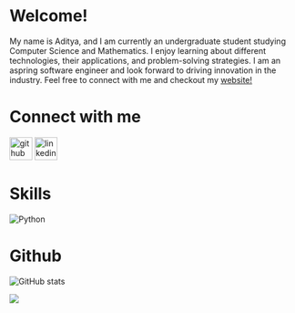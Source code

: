 # Welcome!

My name is Aditya, and I am currently an undergraduate student studying Computer Science and Mathematics. I enjoy learning about different technologies, their applications, and problem-solving strategies. I am an aspring software engineer and look forward to driving innovation in the industry. Feel free to connect with me and checkout my [website!](https://aditya-shrey.github.io/)

# Connect with me
[<img src='https://cdn.jsdelivr.net/npm/simple-icons@3.0.1/icons/github.svg' alt='github' height='40'>](https://github.com/aditya-shrey)  [<img src='https://cdn.jsdelivr.net/npm/simple-icons@3.0.1/icons/linkedin.svg' alt='linkedin' height='40'>](https://www.linkedin.com/in/adityashrey/)

# Skills
![Python](https://img.shields.io/badge/Python-3776AB?style=for-the-badge&logo=python&logoColor=white)

# Github
![GitHub stats](https://github-readme-stats.vercel.app/api?username=aditya-shrey&show_icons=true)  

![](https://komarev.com/ghpvc/?username=aditya-shreyo&style=flat-square)

